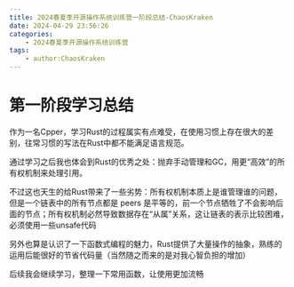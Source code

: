 ```yaml
---
title: 2024春夏季开源操作系统训练营一阶段总结-ChaosKraken
date: 2024-04-29 23:56:26
categories:
    - 2024春夏季开源操作系统训练营
tags:
    - author:ChaosKraken
---
```


# 第一阶段学习总结

作为一名Cpper，学习Rust的过程属实有点难受，在使用习惯上存在很大的差别，往常习惯的写法在Rust中都不能满足语言规范。



通过学习之后我也体会到Rust的优秀之处：抛弃手动管理和GC，用更“高效”的所有权机制来处理引用。

不过这也天生的给Rust带来了一些劣势：所有权机制本质上是谁管理谁的问题，但是一个链表中的所有节点都是 peers 是平等的，前一个节点牺牲了不会影响后面的节点；所有权机制必然导致数据存在“从属”关系，这让链表的表示比较困难，必须使用一些unsafe代码



另外也算是认识了一下函数式编程的魅力，Rust提供了大量操作的抽象，熟练的运用后能很好的节省代码量（当然随之而来的是对我心智负担的增加）



后续我会继续学习，整理一下常用函数，让使用更加流畅
